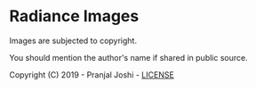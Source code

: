 # Radiance Images

Images are subjected to copyright.

You should mention the author's name if shared in public source.

Copyright (C) 2019 - Pranjal Joshi - [LICENSE](https://github.com/pranjal-joshi/Radiance/blob/app-radiance/LICENSE)